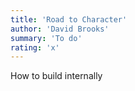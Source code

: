 ```yaml
---
title: 'Road to Character'
author: 'David Brooks'
summary: 'To do'
rating: 'x'
---
```


How to build internally
